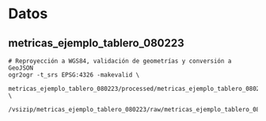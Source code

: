 # Datos

## metricas_ejemplo_tablero_080223
```shell
# Reproyección a WGS84, validación de geometrías y conversión a GeoJSON
ogr2ogr -t_srs EPSG:4326 -makevalid \
  metricas_ejemplo_tablero_080223/processed/metricas_ejemplo_tablero_080223.geojson \
  /vsizip/metricas_ejemplo_tablero_080223/raw/metricas_ejemplo_tablero_080223.zip
```

